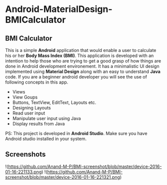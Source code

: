 # Android-MaterialDesign-BMICalculator
## BMI Calculator

This  is a simple **Android** application that would enable a user to calculate his or her **Body Mass Index (BMI)**.
This application is developed with an intention to help those who are trying to get a good grasp of how things are done
in Android development environement. It has a minimalistic UI design implemented using **Material Design** along 
with an easy to understand **Java** code. If you are a beginner android developer you will see the use of following concepts in
this app.

- Views
- View Goups
- Buttons, TextView, EditText, Layouts etc.
- Designing Layouts
- Read user input
- Manipulate user input using Java
- Display results from Java

PS: This project is developed in **Android Studio**. Make sure you have Android studio installed in your system. 

## Screenshots

!(https://github.com/Anand-M-P/BMI-screenshot/blob/master/device-2016-01-16-221133.png)
!(https://github.com/Anand-M-P/BMI-screenshot/blob/master/device-2016-01-16-221321.png)

